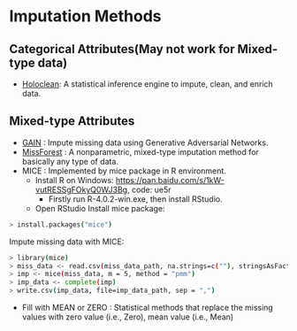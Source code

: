 # Imputation Methods


## Categorical Attributes(May not work for Mixed-type data)
* [Holoclean](https://github.com/HoloClean/holoclean): A statistical inference engine to impute, clean, and enrich data.

## Mixed-type Attributes
* [GAIN](https://github.com/ruclty/CorruptAdaptation/tree/master/imputation/GAIN) : Impute missing data using Generative Adversarial Networks.
* [MissForest](https://github.com/stekhoven/missForest) : A nonparametric, mixed-type imputation method for basically any type of data.
* MICE : Implemented by mice package in R environment.
    * Install R on Windows: <https://pan.baidu.com/s/1kW-vutRESSgFOkyQ0WJ3Bg>, code: ue5r
        * Firstly run R-4.0.2-win.exe, then install RStudio.
    * Open RStudio
Install mice package:
```sh
> install.packages("mice")
```
Impute missing data with MICE:

```sh
> library(mice)
> miss_data <- read.csv(miss_data_path, na.strings=c(""), stringsAsFactors = TRUE)
> imp <- mice(miss_data, m = 5, method = "pmm")
> imp_data <- complete(imp)
> write.csv(imp_data, file=imp_data_path, sep = ",")
```
* Fill with MEAN or ZERO : Statistical methods that replace the missing values with zero value (i.e., Zero), mean value (i.e., Mean)
